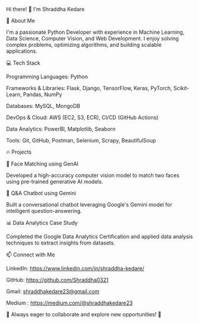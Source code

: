 Hi there! 👋 I'm Shraddha Kedare

🚀 About Me

I'm a passionate Python Developer with experience in Machine Learning, Data Science, Computer Vision, and Web Development. I enjoy solving complex problems, optimizing algorithms, and building scalable applications.

💻 Tech Stack

Programming Languages: Python

Frameworks & Libraries: Flask, Django, TensorFlow, Keras, PyTorch, Scikit-Learn, Pandas, NumPy

Databases: MySQL, MongoDB

DevOps & Cloud: AWS (EC2, S3, ECR), CI/CD (GitHub Actions)

Data Analytics: PowerBI, Matplotlib, Seaborn

Tools: Git, GitHub, Postman, Selenium, Scrapy, BeautifulSoup

🔥 Projects

🤖 Face Matching using GenAI

Developed a high-accuracy computer vision model to match two faces using pre-trained generative AI models.

💬 Q&A Chatbot using Gemini

Built a conversational chatbot leveraging Google's Gemini model for intelligent question-answering.

📊 Data Analytics Case Study

Completed the Google Data Analytics Certification and applied data analysis techniques to extract insights from datasets.

📫 Connect with Me

LinkedIn: https://www.linkedin.com/in/shraddha-kedare/

GitHub: https://github.com/Shraddha0321

Gmail: shraddhakedare23@gmail.com

Medium : https://medium.com/@shraddhakedare23


📌 Always eager to collaborate and explore new opportunities! 🚀


